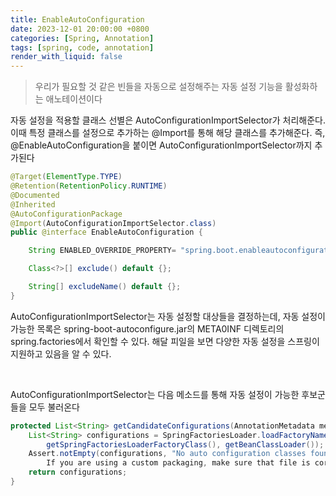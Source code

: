 ```yaml
---
title: EnableAutoConfiguration
date: 2023-12-01 20:00:00 +0800
categories: [Spring, Annotation]
tags: [spring, code, annotation]
render_with_liquid: false
---
```





> 우리가 필요할 것 같은 빈들을 자동으로 설정해주는 자동 설정 기능을 활성화하는 애노테이션이다

자동 설정을 적용할 클래스 선별은 AutoConfigurationImportSelector가 처리해준다.
이때 특정 클래스를 설정으로 추가하는  @Import를 통해 해당 클래스를 추가해준다.
즉, @EnableAutoConfiguration을 붙이면 AutoConfigurationImportSelector까지 추가된다
```java
@Target(ElementType.TYPE)
@Retention(RetentionPolicy.RUNTIME)
@Documented
@Inherited
@AutoConfigurationPackage
@Import(AutoConfigurationImportSelector.class)
public @interface EnableAutoConfiguration {

    String ENABLED_OVERRIDE_PROPERTY= "spring.boot.enableautoconfiguration";

    Class<?>[] exclude() default {};

    String[] excludeName() default {};
}
```
AutoConfigurationImportSelector는 자동 설정할 대상들을 결정하는데, 자동 설정이 가능한 목록은 spring-boot-autoconfigure.jar의 META0INF 디렉토리의 spring.factories에서 확인할 수 있다.
해달 피일을 보면 다양한 자동 설정을 스프링이 지원하고 있음을 알 수 있다.

<br>

AutoConfigurationImportSelector는 다음 메소드를 통해 자동 설정이 가능한 후보군들을 모두 불러온다
```java
protected List<String> getCandidateConfigurations(AnnotationMetadata metadata, AnnotationAttributes attributes) {
    List<String> configurations = SpringFactoriesLoader.loadFactoryNames(
        getSpringFactoriesLoaderFactoryClass(), getBeanClassLoader());
    Assert.notEmpty(configurations, "No auto configuration classes found in META-INF/spring.factories. 
        If you are using a custom packaging, make sure that file is correct.");
    return configurations;
}
```
